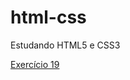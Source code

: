 # html-css
 Estudando HTML5 e CSS3
 
 <a href="https://raul-araujo-machado.github.io/html-css/ex019">Exercício 19</a>
